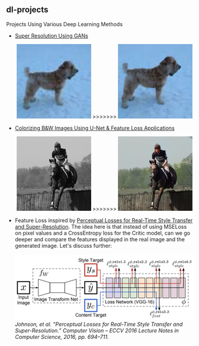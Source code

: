 ## dl-projects
Projects Using Various Deep Learning Methods

- [Super Resolution Using GANs](https://github.com/danieldiamond/dl-projects/tree/master/super-resolution)
  <p align="center">
    <img width="200" height="200" src="./super-resolution/images/dog_lr.png"> >>>>>>> <img width="200" height="200" src="./super-resolution/images/dog_hr.png">
    </p>
- [Colorizing B&W Images Using U-Net & Feature Loss Applications](https://github.com/danieldiamond/dl-projects/tree/master/colorize)
  <p align="center">
    <img width="200" height="200" src="./colorize/images/horse_bw.png"> >>>>>>> <img width="200" height="200" src="./colorize/images/horse_c.png">
    </p>
- Feature Loss inspired by [Perceptual Losses for Real-Time Style Transfer and Super-Resolution](https://arxiv.org/pdf/1603.08155.pdf). The idea here is that instead of using MSELoss on pixel values and a CrossEntropy loss for the Critic model, can we go deeper and compare the features displayed in the real image and the generated image. Let's discuss further:<br><br>
![perceptron](./super-resolution/images/perc.png)
_Johnson, et al. “Perceptual Losses for Real-Time Style Transfer and Super-Resolution.” Computer Vision – ECCV 2016 Lecture Notes in Computer Science, 2016, pp. 694–711._
